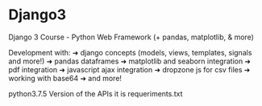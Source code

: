 # Django3
Django 3 Course - Python Web Framework (+ pandas, matplotlib, &amp; more)

Development with:
➜ django concepts (models, views, templates, signals and more!)
➜ pandas dataframes
➜ matplotlib and seaborn integration
➜ pdf integration
➜ javascript ajax integration
➜ dropzone js for csv files
➜ working with base64
➜ and more!

python3.7.5
Version of the APIs it is requeriments.txt
